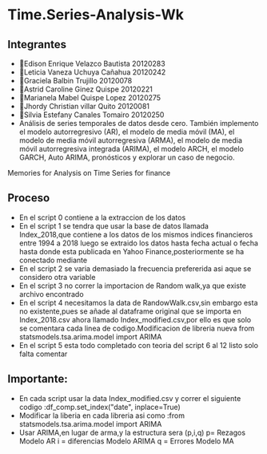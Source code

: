 # Time.Series-Analysis-Wk
## Integrantes 
- 📍Edison Enrique Velazco Bautista 20120283
- 📍Leticia Vaneza Uchuya Cañahua 20120242
- 📍Graciela Balbin Trujillo 20120078
- 📍Astrid Caroline Ginez Quispe 20120221
- 📍Marianela Mabel Quispe Lopez 20120275
- 📍Jhordy Christian villar Quito 20120081
- 📍Silvia Estefany Canales Tomairo 20120250
- Análisis de series temporales de datos desde cero. También implemento el modelo autorregresivo (AR), el modelo de media móvil (MA), el modelo de media móvil autorregresiva (ARMA), el modelo de media móvil autorregresiva integrada (ARIMA), el modelo ARCH, el modelo GARCH, Auto ARIMA, pronósticos y explorar un caso de negocio.

Memories for Analysis on Time Series for finance
## Proceso
- En el script 0 contiene a la extraccion de los datos
- En el script 1 se tendra que usar la base de datos llamada Index_2018,que contiene a los datos de los mismos indices financieros entre 1994 a 2018 luego se extraido los datos hasta fecha actual o fecha hasta donde esta publicada en Yahoo Finance,posteriormente se ha conectado mediante
- En el script 2 se varia demasiado la frecuencia prefererida asi aque se considero otra variable 
- En el script 3 no correr la importacion de Random walk,ya que existe archivo encontrado
- En el script 4 necesitamos la data de RandowWalk.csv,sin embargo esta no existente,pues se añade al dataframe original que se importa en Index_2018.csv ahora llamado Index_modified.csv,por ello es que solo se comentara cada linea de codigo.Modificacion de libreria nueva from statsmodels.tsa.arima.model import ARIMA
- En el script 5 esta todo completado con teoria del script 6 al 12 listo solo falta comentar
## Importante:
- En cada script usar la data Index_modified.csv y correr el siguiente codigo :df_comp.set_index("date", inplace=True)
- Modificar la liberia en cada libreria asi como :from statsmodels.tsa.arima.model import ARIMA
- Usar ARIMA,en lugar de arma,y la estructura sera (p,i,q)
    p= Rezagos Modelo AR
    i = diferencias Modelo ARIMA
    q = Errores Modelo MA